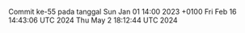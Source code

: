 Commit ke-55 pada tanggal Sun Jan 01 14:00 2023 +0100
Fri Feb 16 14:43:06 UTC 2024
Thu May  2 18:12:44 UTC 2024
